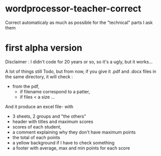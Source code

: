 # wordprocessor-teacher-correct
Correct automaticaly as much as possible for the "technical" parts I ask them

# first alpha version 
Disclaimer : I didn't code for 20 years or so, so it's a ugly, but it works...

A lot of things still Todo, but from now, if you give it .pdf and .docx files in the same directory, it will check : 
* from the pdf, 
  * if filename correspond to a patter, 
  * if files < a size
...
  
And it produce an excel file- with
* 3 sheets, 2 groups and "the others"
* header with titles and maximum scores
* scores of each student, 
* a comment explaining why they don't have maximum points
* the total of each points
* a yellow background if I have to check something
* a footer with average, max and min points for each score